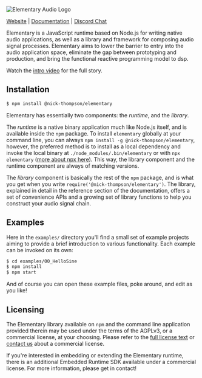 ![Elementary Audio Logo](https://github.com/nick-thompson/elementary/blob/6bd2ad18946e9b784e70642ac775f4e3b5ce727c/Lockup.png)

[Website](https://www.elementary.audio/) | [Documentation](https://docs.elementary.audio/) | [Discord Chat](https://discord.gg/xSu9JjHwYc)

Elementary is a JavaScript runtime based on Node.js for writing native audio applications, as well as a library and
framework for composing audio signal processes. Elementary aims to lower the barrier to entry into the
audio application space, eliminate the gap between prototyping and production, and bring the functional reactive
programming model to dsp.

Watch the [intro video](https://www.youtube.com/watch?v=AvCdrflFHu8) for the full story.

## Installation

```bash
$ npm install @nick-thompson/elementary
```

Elementary has essentially two components: the *runtime*, and the *library*.

The *runtime* is a native binary application much like Node.js itself, and is available inside the `npm`
package. To install `elementary` globally at your command line, you can always `npm install -g @nick-thompson/elementary`, however,
the preferred method is to install as a local dependency and invoke the local binary at `./node_modules/.bin/elementary` or with
`npx elementary` ([more about npx here](https://www.npmjs.com/package/npx)). This way, the library component and the runtime component are always of matching versions.

The *library* component is basically the rest of the `npm` package, and is what you get when you write `require('@nick-thompson/elementary')`.
The library, explained in detail in the reference section of the documentation, offers a set of convenience APIs and a growing set of library functions
to help you construct your audio signal chain.

## Examples

Here in the `examples/` directory you'll find a small set of example projects aiming to provide a brief introduction to various functionality. Each
example can be invoked on its own:

```bash
$ cd examples/00_HelloSine
$ npm install
$ npm start
```

And of course you can open these example files, poke around, and edit as you like!

## Licensing

The Elementary library available on `npm` and the command line application provided therein may be used under the terms of the AGPLv3, or a
commercial license, at your choosing. Please refer to the [full license text](https://github.com/nick-thompson/elementary/blob/6bd2ad18946e9b784e70642ac775f4e3b5ce727c/LICENSE.md) or [contact us](https://www.elementary.audio/embed#contact-section) about a commercial license.

If you're interested in embedding or extending the Elementary runtime, there is an additional Embedded Runtime SDK available under a commercial license.
For more information, please get in contact!
